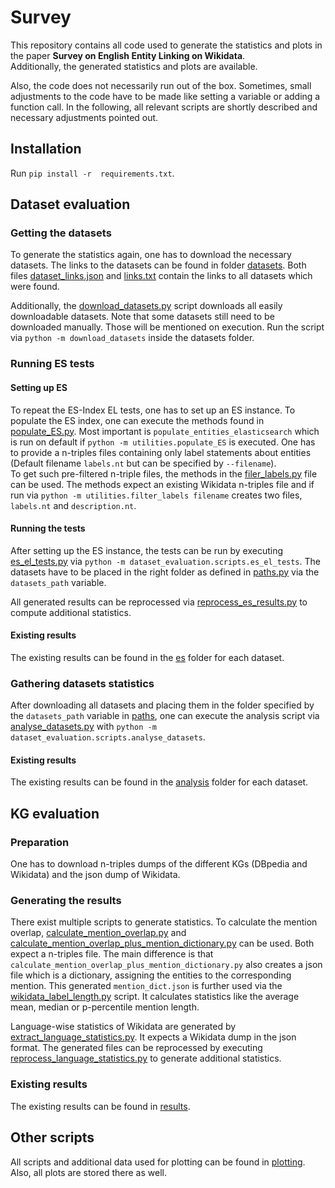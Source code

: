 # Survey

This repository contains all code used to generate the statistics and plots in the paper 
**Survey on English Entity Linking on Wikidata**. \
Additionally, the generated statistics and plots are available. 


Also, the code does not necessarily run out of the box. Sometimes, small adjustments to the code have to be made like 
setting a variable or adding a function call.
In the following, all relevant scripts are shortly described and necessary adjustments pointed out.

## Installation

Run `pip install -r  requirements.txt`.

## Dataset evaluation

### Getting the datasets
To generate the statistics again, one has to download the necessary datasets. 
The links to the datasets can be found in folder [datasets](datasets). 
Both files [dataset_links.json](datasets/dataset_links.json) and [links.txt](datasets/links.txt)
contain the links to all datasets which were found. 

Additionally, the [download_datasets.py](datasets/download_datasets.py) script downloads all easily downloadable datasets. 
Note that some datasets still need to be downloaded manually. Those will be mentioned on execution.
Run the script via `python -m download_datasets` inside the datasets folder. 

### Running ES tests

#### Setting up ES
To repeat the ES-Index EL tests, one has to set up an ES instance. 
To populate the ES index, one can execute the methods found in [populate_ES.py](utilities/populate_ES.py). 
Most important is `populate_entities_elasticsearch` which is run on default if `python -m utilities.populate_ES` is executed. 
One has to provide a n-triples files containing only label statements about entities 
(Default filename `labels.nt` but can be specified by `--filename`).  
To get such pre-filtered n-triple files, the methods in the [filer_labels.py](utilities/filter_labels.py) file can be used. 
The methods expect an existing Wikidata n-triples file and if run via `python -m utilities.filter_labels filename` creates 
two files, `labels.nt` and `description.nt`.

#### Running the tests
After setting up the ES instance, the tests can be run by executing [es_el_tests.py](dataset_evaluation/scripts/es_el_tests.py)
via `python -m dataset_evaluation.scripts.es_el_tests`.
The datasets have to be placed in the right folder as defined in [paths.py](dataset_evaluation/scripts/paths.py) via the 
`datasets_path` variable.

All generated results can be reprocessed via [reprocess_es_results.py](dataset_evaluation/scripts/reprocess_es_results.py)
to compute additional statistics.

#### Existing results

The existing results can be found in the [es](dataset_evaluation/results/es) folder for each dataset.

### Gathering datasets statistics 

After downloading all datasets and placing them in the folder specified by the 
`datasets_path` variable in [paths](dataset_evaluation/scripts/paths.py), one can execute the analysis script via
[analyse_datasets.py](dataset_evaluation/scripts/analyse_datasets.py) with `python -m dataset_evaluation.scripts.analyse_datasets`.

#### Existing results

The existing results can be found in the [analysis](dataset_evaluation/results/analysis) folder for each dataset.


## KG evaluation

### Preparation

One has to download n-triples dumps of the different KGs (DBpedia and Wikidata) and the json dump of Wikidata.

### Generating the results

There exist multiple scripts to generate statistics. To calculate the mention overlap, [calculate_mention_overlap.py](kg_evaluation/scripts/calculate_mention_overlap.py) 
and [calculate_mention_overlap_plus_mention_dictionary.py](kg_evaluation/scripts/calculate_mention_overlap_plus_mention_dictionary.py) can be used. 
Both expect a n-triples file. The main difference is that `calculate_mention_overlap_plus_mention_dictionary.py` also creates a json file which
is a dictionary, assigning the entities to the corresponding mention. This generated `mention_dict.json` is further used via the 
[wikidata_label_length.py](kg_evaluation/scripts/wikidata_label_length.py) script. It calculates statistics like the average 
mean, median or p-percentile mention length.

Language-wise statistics of Wikidata are generated by [extract_language_statistics.py](kg_evaluation/scripts/extract_language_statistics.py). 
It expects a Wikidata dump in the json format.
The generated files can be reprocessed by executing  [reprocess_language_statistics.py](kg_evaluation/scripts/reprocess_language_statistics.py)
 to generate additional statistics.

### Existing results

The existing results can be found in [results](kg_evaluation/results).

## Other scripts

All scripts and additional data used for plotting can be found in [plotting](plotting). 
Also, all plots are stored there as well.